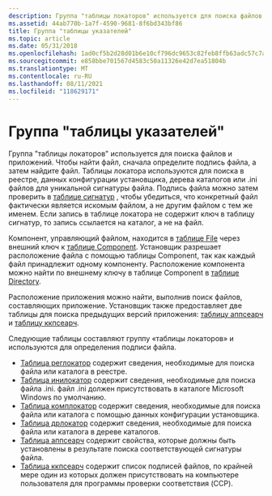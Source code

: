 ```yaml
---
description: Группа "таблицы локаторов" используется для поиска файлов и приложений.
ms.assetid: 44ab770b-1a7f-4590-9681-8f6bd343bf86
title: Группа "таблицы указателей"
ms.topic: article
ms.date: 05/31/2018
ms.openlocfilehash: 1ad0cf5b2d28d01b6e10cf796dc9653c82feb8ffb63adc57c7a7bc244e7ccfcb
ms.sourcegitcommit: e858bbe701567d4583c50a11326e42d7ea51804b
ms.translationtype: MT
ms.contentlocale: ru-RU
ms.lasthandoff: 08/11/2021
ms.locfileid: "118629171"
---
```

# <a name="locator-tables-group"></a>Группа "таблицы указателей"

Группа "таблицы локаторов" используется для поиска файлов и приложений. Чтобы найти файл, сначала определите подпись файла, а затем найдите файл. Таблицы локатора используются для поиска в реестре, данных конфигурации установщика, дерева каталогов или .ini файлов для уникальной сигнатуры файла. Подпись файла можно затем проверить в [таблице сигнатур](signature-table.md) , чтобы убедиться, что конкретный файл фактически является искомым файлом, а не другим файлом с тем же именем. Если запись в таблице локатора не содержит ключ в таблицу сигнатур, то запись ссылается на каталог, а не на файл.

Компонент, управляющий файлом, находится в [таблице File](file-table.md) через внешний ключ к [таблице Component](component-table.md). Установщик разрешает расположение файла с помощью таблицы Component, так как каждый файл принадлежит одному компоненту. Расположение компонента можно найти по внешнему ключу в таблице Component в [таблице Directory](directory-table.md).

Расположение приложения можно найти, выполнив поиск файлов, составляющих приложение. Установщик также предоставляет две таблицы для поиска предыдущих версий приложения: [таблицу аппсеарч](appsearch-table.md) и [таблицу ккпсеарч](ccpsearch-table.md).

Следующие таблицы составляют группу «таблицы локаторов» и используются для определения подписи файла.

-   [Таблица реглокатор](reglocator-table.md) содержит сведения, необходимые для поиска файла или каталога в реестре.
-   [Таблица инилокатор](inilocator-table.md) содержит сведения, необходимые для поиска файла .ini. файл .ini должен присутствовать в каталоге Microsoft Windows по умолчанию.
-   [Таблица комплокатор](complocator-table.md) содержит сведения, необходимые для поиска файла или каталога с помощью данных конфигурации установщика.
-   [Таблица дрлокатор](drlocator-table.md) содержит сведения, необходимые для поиска файла или каталога в дереве каталогов.
-   [Таблица аппсеарч](appsearch-table.md) содержит свойства, которые должны быть установлены в результате поиска соответствующей сигнатуры файла.
-   [Таблица ккпсеарч](ccpsearch-table.md) содержит список подписей файлов, по крайней мере один из которых должен присутствовать на компьютере пользователя для программы проверки соответствия (CCP).

 

 



